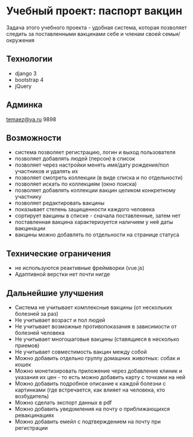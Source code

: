 # Учебный проект: паспорт вакцин
Задача этого учебного проекта - удобная система, которая позволяет следить за поставленными вакцинами себе и членам своей семьи/окружения

## Технологии
- django 3
- bootstrap 4
- jQuery

## Админка
temaez@ya.ru
9898

## Возможности
- система позволяет регистрацию, логин и выход пользователя
- позволяет добавлять людей (персон) в список
- позволяет через настройки менять имя/дату рождения/пол участников и удалять их
- позволяет смотреть коллекции (в виде списка и по отдельности)
- позволяет искать по коллекциям (окно поиска)
- позволяет добавлять коллекции вакцин целиком конкретному участнику
- позволяет редактировать вакцины
- показывает степень защищенности каждого человека
- сортирует вакцины в списке - сначала поставленные, затем нет
- поставленная вакцина характеризуется наличием у неё даты вакцинации
- вакцины можно добавлять по отдельности на странице статуса

## Технические ограничения
- не используются реактивные фреймворки (vue.js)
- Адаптивной верстки нет почти нигде

## Дальнейшие улучшения
- Система не учитывает комплексные вакцины (от нескольких болезней за раз)
- Не учитывает возраст и пол людей
- Не учитывает возможные противопоказания в зависимости от болезней человека
- Не учитывает многошаговые вакцины (ставящиеся в несколько приемов)
- Не учитывает совместимость вакцин между собой
- Можно добавить отдельно группу домашних животных: собак и кошек
- Можно монетизировать приложение через добавление клиник и указания их цен - то есть можно добавить карту с точками на ней
- Можно добавить подробное описание к каждой болезни с картинками (где встречается, как влияет на человека, кто возбудитель)
- Можно сделать экспорт данных в pdf
- Можно добавить уведомления на почту о приближающихся ревакцинациях
- Можно добавить емейл с подтверждением на почту при регистрации
